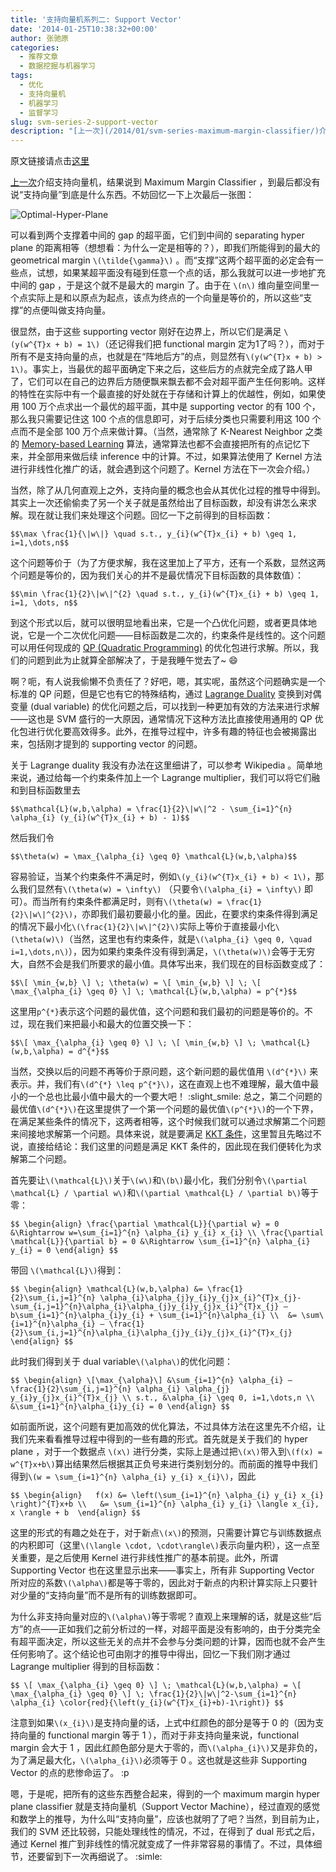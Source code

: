 ```yaml
---
title: '支持向量机系列二: Support Vector'
date: '2014-01-25T10:38:32+00:00'
author: 张驰原
categories:
  - 推荐文章
  - 数据挖掘与机器学习
tags:
  - 优化
  - 支持向量机
  - 机器学习
  - 监督学习
slug: svm-series-2-support-vector
description: "[上一次](/2014/01/svm-series-maximum-margin-classifier/)介绍支持向量机，结果说到 Maximum Margin Classifier ，到最后都没有说“支持向量”到底是什么东西。"
---
```


原文链接请点击[这里](http://blog.pluskid.org/?p=682)

[上一次](/2014/01/svm-series-maximum-margin-classifier/)介绍支持向量机，结果说到 Maximum Margin Classifier ，到最后都没有说“支持向量”到底是什么东西。不妨回忆一下上次最后一张图：

![Optimal-Hyper-Plane](https://cos.name/wp-content/uploads/2014/01/Optimal-Hyper-Plane.png)

可以看到两个支撑着中间的 gap 的超平面，它们到中间的 separating hyper plane 的距离相等（想想看：为什么一定是相等的？），即我们所能得到的最大的 geometrical margin `\(\tilde{\gamma}\)` 。而“支撑”这两个超平面的必定会有一些点，试想，如果某超平面没有碰到任意一个点的话，那么我就可以进一步地扩充中间的 gap ，于是这个就不是最大的 margin 了。由于在 `\(n\)` 维向量空间里一个点实际上是和以原点为起点，该点为终点的一个向量是等价的，所以这些“支撑”的点便叫做支持向量。

很显然，由于这些 supporting vector 刚好在边界上，所以它们是满足 `\(y(w^{T}x + b) = 1\)`（还记得我们把 functional margin 定为1了吗？），而对于所有不是支持向量的点，也就是在“阵地后方”的点，则显然有`\(y(w^{T}x + b) > 1\)`。事实上，当最优的超平面确定下来之后，这些后方的点就完全成了路人甲了，它们可以在自己的边界后方随便飘来飘去都不会对超平面产生任何影响。这样的特性在实际中有一个最直接的好处就在于存储和计算上的优越性，例如，如果使用 100 万个点求出一个最优的超平面，其中是 supporting vector 的有 100 个，那么我只需要记住这 100 个点的信息即可，对于后续分类也只需要利用这 100 个点而不是全部 100 万个点来做计算。（当然，通常除了 K-Nearest Neighbor 之类的 [Memory-based Learning](http://en.wikipedia.org/wiki/Instance-based_learning) 算法，通常算法也都不会直接把所有的点记忆下来，并全部用来做后续 inference 中的计算。不过，如果算法使用了 Kernel 方法进行非线性化推广的话，就会遇到这个问题了。Kernel 方法在下一次会介绍。）

当然，除了从几何直观上之外，支持向量的概念也会从其优化过程的推导中得到。其实上一次还偷偷卖了另一个关子就是虽然给出了目标函数，却没有讲怎么来求解。现在就让我们来处理这个问题。回忆一下之前得到的目标函数：
  
`$$\max \frac{1}{\|w\|} \quad s.t., y_{i}(w^{T}x_{i} + b) \geq 1, i=1,\dots,n$$`

这个问题等价于（为了方便求解，我在这里加上了平方，还有一个系数，显然这两个问题是等价的，因为我们关心的并不是最优情况下目标函数的具体数值）：
  
`$$\min \frac{1}{2}\|w\|^{2} \quad s.t., y_{i}(w^{T}x_{i} + b) \geq 1, i=1, \dots, n$$`

到这个形式以后，就可以很明显地看出来，它是一个凸优化问题，或者更具体地说，它是一个二次优化问题——目标函数是二次的，约束条件是线性的。这个问题可以用任何现成的 [QP (Quadratic Programming)](http://en.wikipedia.org/wiki/Quadratic_programming) 的优化包进行求解。所以，我们的问题到此为止就算全部解决了，于是我睡午觉去了~ :smile:

啊？呃，有人说我偷懒不负责任了？好吧，嗯，其实呢，虽然这个问题确实是一个标准的 QP 问题，但是它也有它的特殊结构，通过 [Lagrange Duality](http://en.wikipedia.org/wiki/Lagrange_duality#The_strong_Lagrangian_principle:_Lagrange_duality) 变换到对偶变量 (dual variable) 的优化问题之后，可以找到一种更加有效的方法来进行求解——这也是 SVM 盛行的一大原因，通常情况下这种方法比直接使用通用的 QP 优化包进行优化要高效得多。此外，在推导过程中，许多有趣的特征也会被揭露出来，包括刚才提到的 supporting vector 的问题。

关于 Lagrange duality 我没有办法在这里细讲了，可以参考 Wikipedia 。简单地来说，通过给每一个约束条件加上一个 Lagrange multiplier，我们可以将它们融和到目标函数里去
  
`$$\mathcal{L}(w,b,\alpha) = \frac{1}{2}\|w\|^2 - \sum_{i=1}^{n} \alpha_{i} (y_{i}(w^{T}x_{i} + b) - 1)$$`

然后我们令

`$$\theta(w) = \max_{\alpha_{i} \geq 0} \mathcal{L}(w,b,\alpha)$$`

容易验证，当某个约束条件不满足时，例如`\(y_{i}(w^{T}x_{i} + b) < 1\)`，那么我们显然有`\(\theta(w) = \infty\)` （只要令`\(\alpha_{i} = \infty\)` 即可）。而当所有约束条件都满足时，则有`\(\theta(w) = \frac{1}{2}\|w\|^{2}\)`，亦即我们最初要最小化的量。因此，在要求约束条件得到满足的情况下最小化`\(\frac{1}{2}\|w\|^{2}\)`实际上等价于直接最小化`\(\theta(w)\)`（当然，这里也有约束条件，就是`\(\alpha_{i} \geq 0, \quad i=1,\dots,n\)`），因为如果约束条件没有得到满足，`\(\theta(w)\)`会等于无穷大，自然不会是我们所要求的最小值。具体写出来，我们现在的目标函数变成了：
  
`$$\[ \min_{w,b} \] \; \theta(w) = \[ \min_{w,b} \] \; \[ \max_{\alpha_{i} \geq 0} \] \; \mathcal{L}(w,b,\alpha) = p^{*}$$`

这里用`p^{*}`表示这个问题的最优值，这个问题和我们最初的问题是等价的。不过，现在我们来把最小和最大的位置交换一下：
  
`$$\[ \max_{\alpha_{i} \geq 0} \] \; \[ \min_{w,b} \] \; \mathcal{L}(w,b,\alpha) = d^{*}$$`

当然，交换以后的问题不再等价于原问题，这个新问题的最优值用 `\(d^{*}\)` 来表示。并，我们有`\(d^{*} \leq p^{*}\)`，这在直观上也不难理解，最大值中最小的一个总也比最小值中最大的一个要大吧！ :slight_smile: 总之，第二个问题的最优值`\(d^{*}\)`在这里提供了一个第一个问题的最优值`\(p^{*}\)`的一个下界，在满足某些条件的情况下，这两者相等，这个时候我们就可以通过求解第二个问题来间接地求解第一个问题。具体来说，就是要满足 [KKT 条件](http://en.wikipedia.org/wiki/Karush%E2%80%93Kuhn%E2%80%93Tucker_conditions)，这里暂且先略过不说，直接给结论：我们这里的问题是满足 KKT 条件的，因此现在我们便转化为求解第二个问题。

首先要让`\(\mathcal{L}\)`关于`\(w\)`和`\(b\)`最小化，我们分别令`\(\partial \mathcal{L} / \partial w\)`和`\(\partial \mathcal{L} / \partial b\)`等于零：

`$$
\begin{align}
\frac{\partial \mathcal{L}}{\partial w} = 0 &\Rightarrow w=\sum_{i=1}^{n} \alpha_{i} y_{i} x_{i} \\
\frac{\partial \mathcal{L}}{\partial b} = 0 &\Rightarrow \sum_{i=1}^{n} \alpha_{i} y_{i} = 0
\end{align}
$$`

带回 `\(\mathcal{L}\)`得到：

`$$
\begin{align}
\mathcal{L}(w,b,\alpha) &= \frac{1}{2}\sum_{i,j=1}^{n} \alpha_{i}\alpha_{j}y_{i}y_{j}x_{i}^{T}x_{j}-\sum_{i,j=1}^{n}\alpha_{i}\alpha_{j}y_{i}y_{j}x_{i}^{T}x_{j} – b\sum_{i=1}^{n}\alpha_{i}y_{i} + \sum_{i=1}^{n}\alpha_{i} \\ 
&= \sum\{i=1}^{n}\alpha_{i} – \frac{1}{2}\sum_{i,j=1}^{n}\alpha_{i}\alpha_{j}y_{i}y_{j}x_{i}^{T}x_{j}
\end{align}
$$`

此时我们得到关于 dual variable`\(\alpha\)`的优化问题：

`$$
\begin{align}
\[\max_{\alpha}\] &\sum_{i=1}^{n} \alpha_{i} – \frac{1}{2}\sum_{i,j=1}^{n} \alpha_{i} \alpha_{j} y_{i}y_{j}x_{i}^{T}x_{j} \\
s.t., &\alpha_{i} \geq 0, i=1,\dots,n \\
&\sum_{i=1}^{n}\alpha_{i}y_{i} = 0
\end{align}
$$`

如前面所说，这个问题有更加高效的优化算法，不过具体方法在这里先不介绍，让我们先来看看推导过程中得到的一些有趣的形式。首先就是关于我们的 hyper plane ，对于一个数据点 `\(x\)` 进行分类，实际上是通过把`\(x\)`带入到`\(f(x) = w^{T}x+b\)`算出结果然后根据其正负号来进行类别划分的。而前面的推导中我们得到`\(w = \sum_{i=1}^{n} \alpha_{i} y_{i} x_{i}\)`，因此

`$$
\begin{align}  
f(x) &= \left(\sum_{i=1}^{n} \alpha_{i} y_{i} x_{i} \right)^{T}x+b \\  
&= \sum_{i=1}^{n} \alpha_{i} y_{i} \langle x_{i}, x \rangle + b 
\end{align}
$$`

这里的形式的有趣之处在于，对于新点`\(x\)`的预测，只需要计算它与训练数据点的内积即可（这里`\(\langle \cdot, \cdot\rangle\)`表示向量内积），这一点至关重要，是之后使用 Kernel 进行非线性推广的基本前提。此外，所谓 Supporting Vector 也在这里显示出来——事实上，所有非 Supporting Vector 所对应的系数`\(\alpha\)`都是等于零的，因此对于新点的内积计算实际上只要针对少量的“支持向量”而不是所有的训练数据即可。

为什么非支持向量对应的`\(\alpha\)`等于零呢？直观上来理解的话，就是这些“后方”的点——正如我们之前分析过的一样，对超平面是没有影响的，由于分类完全有超平面决定，所以这些无关的点并不会参与分类问题的计算，因而也就不会产生任何影响了。这个结论也可由刚才的推导中得出，回忆一下我们刚才通过 Lagrange multiplier 得到的目标函数：

`$$
\[ \max_{\alpha_{i} \geq 0} \] \; \mathcal{L}(w,b,\alpha) = \[ \max_{\alpha_{i} \geq 0} \] \; \frac{1}{2}\|w\|^2-\sum_{i=1}^{n} \alpha_{i} \color{red}{\left(y_{i}(w^{T}x_{i}+b)-1\right)}
$$`

注意到如果`\(x_{i}\)`是支持向量的话，上式中红颜色的部分是等于 0 的（因为支持向量的 functional margin 等于 1 ），而对于非支持向量来说，functional margin 会大于 1 ，因此红颜色部分是大于零的，而`\(\alpha_{i}\)`又是非负的，为了满足最大化，`\(\alpha_{i}\)`必须等于 0 。这也就是这些非 Supporting Vector 的点的悲惨命运了。 :p

嗯，于是呢，把所有的这些东西整合起来，得到的一个 maximum margin hyper plane classifier 就是支持向量机（Support Vector Machine），经过直观的感觉和数学上的推导，为什么叫“支持向量”，应该也就明了了吧？当然，到目前为止，我们的 SVM 还比较弱，只能处理线性的情况，不过，在得到了 dual 形式之后，通过 Kernel 推广到非线性的情况就变成了一件非常容易的事情了。不过，具体细节，还要留到下一次再细说了。 :simle:
